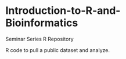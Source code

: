 # Introduction-to-R-and-Bioinformatics
Seminar Series R Repository

R code to pull a public dataset and analyze.
